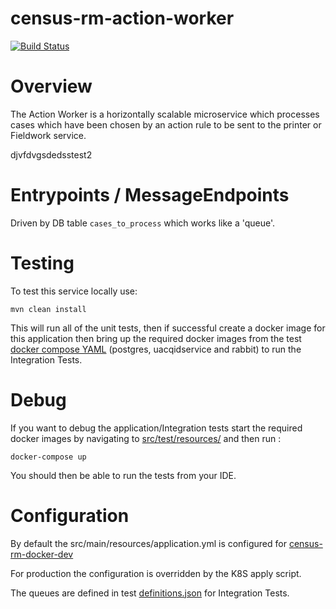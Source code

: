 # census-rm-action-worker
[![Build Status](https://api.travis-ci.com/ONSdigital/census-rm-action-worker.svg?branch=master)](https://travis-ci.com/ONSdigital/census-rm-action-worker)

# Overview
The Action Worker is a horizontally scalable microservice which processes cases which have been chosen by an action rule to be sent to the printer or Fieldwork service.

djvfdvgsdedsstest2


#  Entrypoints / MessageEndpoints
Driven by DB table `cases_to_process` which works like a 'queue'.

# Testing

To test this service locally use:

```shell-script
mvn clean install
```   
This will run all of the unit tests, then if successful create a docker image for this application 
then bring up the required docker images from the test [docker compose YAML](src/test/resources/docker-compose.yml) (postgres, uacqidservice and rabbit)
to run the Integration Tests.

# Debug    
 If you want to debug the application/Integration tests start the required docker images by navigating 
 to [src/test/resources/](src/test/resources/) and then run :
 
```shell-script
docker-compose up
```

You should then be able to run the tests from your IDE.

# Configuration
By default the src/main/resources/application.yml is configured for 
[census-rm-docker-dev](https://github.com/ONSdigital/census-rm-docker-dev)

For production the configuration is overridden by the K8S apply script.

The queues are defined in test [definitions.json](src/test/resources/definitions.json) for Integration Tests.
